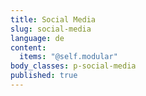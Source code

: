 ```yaml
---
title: Social Media
slug: social-media
language: de
content:
  items: "@self.modular"
body_classes: p-social-media
published: true
---
```

